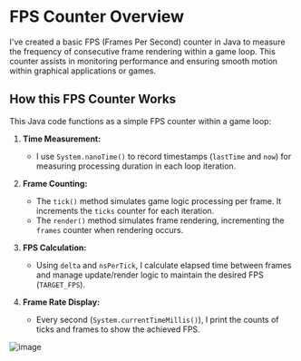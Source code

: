
# FPS Counter Overview

I've created a basic FPS (Frames Per Second) counter in Java to measure the frequency of consecutive frame rendering within a game loop. This counter assists in monitoring performance and ensuring smooth motion within graphical applications or games.

## How this FPS Counter Works

This Java code functions as a simple FPS counter within a game loop:

1. **Time Measurement:**
   - I use `System.nanoTime()` to record timestamps (`lastTime` and `now`) for measuring processing duration in each loop iteration.

2. **Frame Counting:**
   - The `tick()` method simulates game logic processing per frame. It increments the `ticks` counter for each iteration.
   - The `render()` method simulates frame rendering, incrementing the `frames` counter when rendering occurs.

3. **FPS Calculation:**
   - Using `delta` and `nsPerTick`, I calculate elapsed time between frames and manage update/render logic to maintain the desired FPS (`TARGET_FPS`).

4. **Frame Rate Display:**
   - Every second (`System.currentTimeMillis()`), I print the counts of ticks and frames to show the achieved FPS.

![image](https://github.com/Joelfm4/FpsCounter/assets/48136794/de6253fb-e0cc-4bf1-a5a7-d479a7c6498b)
